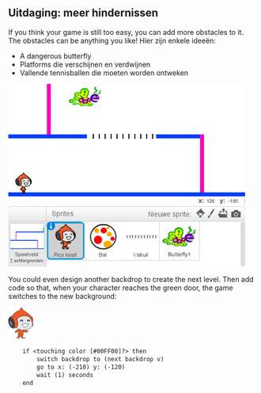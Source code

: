 ## Uitdaging: meer hindernissen

If you think your game is still too easy, you can add more obstacles to it. The obstacles can be anything you like! Hier zijn enkele ideeën:

+ A dangerous butterfly
+ Platforms die verschijnen en verdwijnen
+ Vallende tennisballen die moeten worden ontweken

![screenshot](images/dodge-obstacles.png)

You could even design another backdrop to create the next level. Then add code so that, when your character reaches the green door, the game switches to the new background:

![pico walking sprite](images/pico_walking_sprite.png)

```blocks3
    if <touching color [#00FF00]?> then
        switch backdrop to (next backdrop v)
        go to x: (-210) y: (-120)
        wait (1) seconds
    end
```